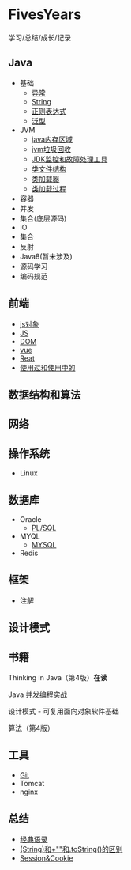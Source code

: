 # FivesYears
学习/总结/成长/记录

## Java
- 基础
	- [异常](https://github.com/helloGitHubQ/FivesYears/blob/master/docs/base/Exception.md "异常")
	- [String](https://github.com/helloGitHubQ/FivesYears/blob/master/docs/base/String.md "String")
	- [正则表达式](https://github.com/helloGitHubQ/FivesYears/blob/master/docs/base/regex.md "正则")
	- [泛型](https://github.com/helloGitHubQ/FivesYears/blob/master/docs/base/generics.md)
- JVM
	- [java内存区域](https://github.com/helloGitHubQ/FivesYears/blob/master/docs/base/jvm/Java%E5%86%85%E5%AD%98%E5%8C%BA%E5%9F%9F.md "java内存区域")
	- [jvm垃圾回收](https://github.com/helloGitHubQ/FivesYears/blob/master/docs/base/jvm/Java%E5%9E%83%E5%9C%BE%E5%9B%9E%E6%94%B6.md "jvm垃圾回收")
	- [JDK监控和故障处理工具](https://github.com/helloGitHubQ/FivesYears/blob/master/docs/base/jvm/JDK%E7%9B%91%E6%8E%A7%E5%92%8C%E6%95%85%E9%9A%9C%E5%A4%84%E7%90%86%E5%B7%A5%E5%85%B7.md "JDK监控和故障处理工具")
	- [类文件结构](https://github.com/helloGitHubQ/FivesYears/blob/master/docs/base/jvm/%E7%B1%BB%E6%96%87%E4%BB%B6%E7%BB%93%E6%9E%84.md "类文件结构")
	- [类加载器](https://github.com/helloGitHubQ/FivesYears/blob/master/docs/base/jvm/%E7%B1%BB%E5%8A%A0%E8%BD%BD%E5%99%A8.md "类加载器")
	- [类加载过程](https://github.com/helloGitHubQ/FivesYears/blob/master/docs/base/jvm/%E7%B1%BB%E5%8A%A0%E8%BD%BD%E8%BF%87%E7%A8%8B.md "类加载过程")
- 容器
- 并发
- 集合(底层源码)
- IO
- 集合
- 反射
- Java8(暂未涉及)
- 源码学习
- 编码规范

## 前端
- [js对象](https://github.com/helloGitHubQ/FivesYears/blob/master/docs/web/jsObject.md)
- [JS](https://github.com/helloGitHubQ/FivesYears/blob/master/docs/web/JavaScript.md)
- [DOM](https://github.com/helloGitHubQ/FivesYears/blob/master/docs/web/DOM.md)
- [vue](https://github.com/helloGitHubQ/FivesYears/blob/master/docs/web/vue.md)
- [Reat](https://github.com/helloGitHubQ/FivesYears/blob/master/docs/web/reat.md)
- [使用过和使用中的](https://github.com/helloGitHubQ/FivesYears/blob/master/docs/web/used.md)
## 数据结构和算法
## 网络
## 操作系统
- Linux
## 数据库
- Oracle
	- [PL/SQL](https://github.com/helloGitHubQ/FivesYears/blob/master/docs/database/DataBase.md "database") 
- MYQL
	- [MYSQL](https://github.com/helloGitHubQ/FivesYears/blob/master/docs/database/MYSQL.md "MYSQL")
- Redis
## 框架
- 注解
## 设计模式
## 书籍
Thinking in Java（第4版）**在读**

Java 并发编程实战

设计模式 - 可复用面向对象软件基础

算法（第4版）
## 工具
- [Git](https://github.com/helloGitHubQ/FivesYears/blob/master/docs/tools/Git.md "Git")
- Tomcat
- nginx
## 总结
- [经典语录](https://github.com/helloGitHubQ/FivesYears/blob/master/docs/summary/ClassicQuotation.md "经典语录")
- [(String)和+""和.toString()的区别](https://github.com/helloGitHubQ/FivesYears/blob/master/docs/summary/String%E8%BD%AC%E6%8D%A2%E6%AF%94%E8%BE%83.md)
- [Session&Cookie](https://github.com/helloGitHubQ/FivesYears/blob/master/docs/summary/sessionCookie.md "sessionCookie")

